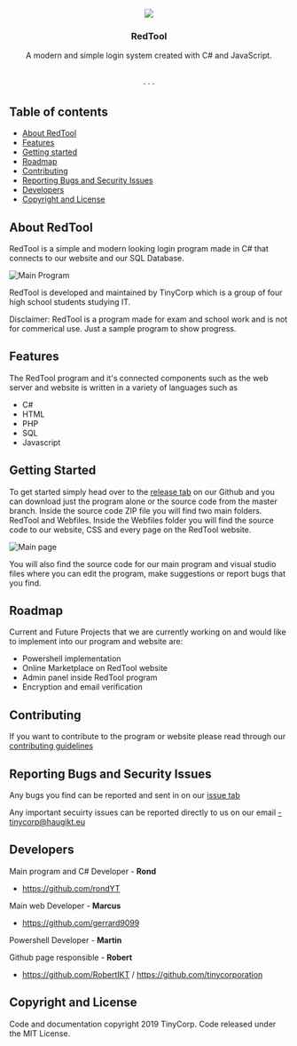 <p align="center">
	<a href="http://192.168.1.106/">
		<img src="https://github.com/tinycorporation/RedTool/blob/Unfinished/Webfiles/img/redtoollogo.PNG" >
	</a>
</p>

<h3 align="center">RedTool</h3>

<p align="center">
 A modern and simple login system created with C# and JavaScript.
  <br>
  <a href=""><strong></strong></a>
  <br>
  <br>
  <a href=""></a>
  ·
  <a href=""></a>
  ·
  <a href=""></a>
  ·
  <a href=""></a>
</p>

## Table of contents

- [About RedTool ](#about-redtool)
- [Features](#features)
- [Getting started](#getting-started)
- [Roadmap](#roadmap)
- [Contributing](#contributing)
- [Reporting Bugs and Security Issues](#reporting-bugs-and-security-issues)
- [Developers](#developers)
- [Copyright and License](#copyright-and-license)


## About RedTool
RedTool is a simple and modern looking login program made in C# that connects to our website and our SQL Database. 

![Main Program](https://github.com/tinycorporation/RedTool/blob/Unfinished/Webfiles/img/redtoolmain.PNG)

RedTool is developed and maintained by TinyCorp which is a group of four high school students studying IT. 

Disclaimer: RedTool is a program made for exam and school work and is not for commerical use. Just a sample program to show progress.

## Features
The RedTool program and it's connected components such as the web server and website is written in a variety of languages such as 
<ul>
  <li>C#</li>
  <li>HTML</li>
  <li>PHP</li>
  <li>SQL</li> 
  <li>Javascript</li>
</ul>	

## Getting Started
To get started simply head over to the [release tab](https://github.com/tinycorporation/RedTool/releases) on our Github and you can download just the program alone or the source code from the master branch.
Inside the source code ZIP file you will find two main folders. RedTool and Webfiles. Inside the Webfiles folder you will find the source code to our website, CSS and every page on the RedTool website. 

![Main page](https://github.com/tinycorporation/RedTool/blob/Unfinished/Webfiles/img/nettsidemain.PNG) 

You will also find the source code for our main program and visual studio files where you can edit the program, make suggestions or report bugs that you find. 

## Roadmap
Current and Future Projects that we are currently working on and would like to implement into our program and website are: 
<ul>
 <li>Powershell implementation</li>
  <li>Online Marketplace on RedTool website</li>
  <li>Admin panel inside RedTool program</li>
  <li>Encryption and email verification</li> 
</ul>

## Contributing
If you want to contribute to the program or website please read through our [contributing guidelines](https://github.com/tinycorporation/RedTool/blob/master/CONTRIBUTING.md)

## Reporting Bugs and Security Issues
Any bugs you find can be reported and sent in on our [issue tab](https://github.com/tinycorporation/RedTool/issues)

Any important secuirty issues can be reported directly to us on our email -tinycorp@haugikt.eu

## Developers
Main program and C# Developer - **Rond**

- <https://github.com/rondYT>

Main web Developer - **Marcus**
- <https://github.com/gerrard9099>

Powershell Developer - **Martin**

Github page responsible - **Robert**

- https://github.com/RobertIKT / https://github.com/tinycorporation

## Copyright and License
Code and documentation copyright 2019 TinyCorp. 
Code released under the MIT License. 
